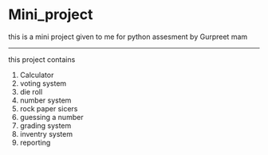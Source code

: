 # Mini_project
this is a mini project given to me for python assesment by Gurpreet mam
******************************************************************************
this project contains 
1. Calculator
2. voting system
3. die roll
4. number system
5. rock paper sicers
6. guessing a number
7. grading system
8. inventry system
9. reporting
